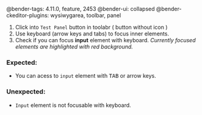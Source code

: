 @bender-tags: 4.11.0, feature, 2453
@bender-ui: collapsed
@bender-ckeditor-plugins: wysiwygarea, toolbar, panel

1. Click into `Test Panel` button in toolabr ( button without icon )
2. Use keyboard (arrow keys and tabs) to focus inner elements.
3. Check if you can focus **input** element with keyboard. _Currently focused elements are highlighted with red background._

### Expected:
* You can acess to `input` element with <kbd>TAB</kbd> or arrow keys.

### Unexpected:
* `Input` element is not focusable with keyboard.
